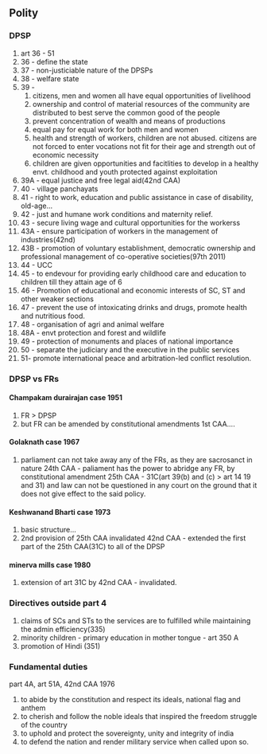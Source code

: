 ## Polity
### DPSP
1. art 36 - 51
2. 36 - define the state
3. 37 - non-justiciable nature of the DPSPs
4. 38 - welfare state
5. 39 - 
	1. citizens, men and women all have equal opportunities of livelihood
	2. ownership and control of material resources of the community are distributed to best serve the common good of the people
	3. prevent concentration of wealth and means of productions
	4. equal pay for equal work for both men and women
	5. health and strength of workers, children are not abused. citizens are not forced to enter vocations not fit for their age and strength out of economic necessity
	6. children are given opportunities and facitlities to develop in a healthy envt. childhood and youth protected against exploitation
6. 39A - equal justice and free legal aid(42nd CAA)
7. 40 - village panchayats
8. 41 - right to work, education and public assistance in case of disability, old-age...
9. 42 - just and humane work conditions and maternity relief.
10. 43 - secure living wage and cultural opportunities for the workerss
11. 43A - ensure participation of workers in the management of industries(42nd)
12. 43B - promotion of voluntary establishment, democratic ownership and professional management of co-operative societies(97th 2011)
13. 44 - UCC
14. 45 - to endevour for providing early childhood care and education to children till they attain age of 6
15. 46 - Promotion of educational and economic interests of SC, ST and other weaker sections
16. 47 - prevent the use of intoxicating drinks and drugs, promote health and nutritious food.
17. 48 - organisation of agri and animal welfare
18. 48A - envt protection and forest and wildlife
19. 49 - protection of monuments and places of national importance
20. 50 - separate the judiciary and the executive in the public services
21. 51- promote international peace and arbitration-led conflict resolution.
### DPSP vs FRs
#### Champakam durairajan case 1951
1. FR > DPSP
2. but FR can be amended by constitutional amendments
1st CAA....
#### Golaknath case 1967
1. parliament can not take away any of the FRs, as they are sacrosanct in nature
24th CAA - paliament has the power to abridge any FR, by constitutional amendment
25th CAA - 31C(art 39(b) and (c) > art 14 19 and 31) and law can not be questioned in any court on the ground that it does not give effect to the said policy.
#### Keshwanand Bharti case 1973
1. basic structure...
2. 2nd provision of 25th CAA invalidated
42nd CAA - extended the first part of the 25th CAA(31C) to all of the DPSP
#### minerva mills case 1980
1. extension of art 31C by 42nd CAA - invalidated.

### Directives outside part 4
1. claims of SCs and STs to the services are to fulfilled while maintaining the admin efficiency(335)
2. minority children - primary education in mother tongue - art 350 A
3. promotion of Hindi (351)
### Fundamental duties
part 4A, art 51A, 42nd CAA 1976
1. to abide by the constitution and respect its ideals, national flag and anthem
2. to cherish and follow the noble ideals that inspired the freedom struggle of the country
3. to uphold and protect the sovereignty, unity and integrity of india
4. to defend the nation and render military service when called upon so.